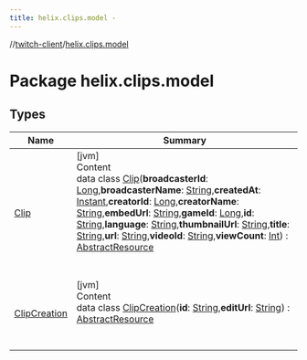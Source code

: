 ```yaml
---
title: helix.clips.model -
---
```

//[twitch-client](../index.md)/[helix.clips.model](index.md)



# Package helix.clips.model  


## Types  
  
|  Name|  Summary| 
|---|---|
| [Clip](-clip/index.md)| [jvm]  <br>Content  <br>data class [Clip](-clip/index.md)(**broadcasterId**: [Long](https://kotlinlang.org/api/latest/jvm/stdlib/kotlin/-long/index.html),**broadcasterName**: [String](https://kotlinlang.org/api/latest/jvm/stdlib/kotlin/-string/index.html),**createdAt**: [Instant](https://docs.oracle.com/javase/8/docs/api/java/time/Instant.html),**creatorId**: [Long](https://kotlinlang.org/api/latest/jvm/stdlib/kotlin/-long/index.html),**creatorName**: [String](https://kotlinlang.org/api/latest/jvm/stdlib/kotlin/-string/index.html),**embedUrl**: [String](https://kotlinlang.org/api/latest/jvm/stdlib/kotlin/-string/index.html),**gameId**: [Long](https://kotlinlang.org/api/latest/jvm/stdlib/kotlin/-long/index.html),**id**: [String](https://kotlinlang.org/api/latest/jvm/stdlib/kotlin/-string/index.html),**language**: [String](https://kotlinlang.org/api/latest/jvm/stdlib/kotlin/-string/index.html),**thumbnailUrl**: [String](https://kotlinlang.org/api/latest/jvm/stdlib/kotlin/-string/index.html),**title**: [String](https://kotlinlang.org/api/latest/jvm/stdlib/kotlin/-string/index.html),**url**: [String](https://kotlinlang.org/api/latest/jvm/stdlib/kotlin/-string/index.html),**videoId**: [String](https://kotlinlang.org/api/latest/jvm/stdlib/kotlin/-string/index.html),**viewCount**: [Int](https://kotlinlang.org/api/latest/jvm/stdlib/kotlin/-int/index.html)) : [AbstractResource](../helix.http.model/-abstract-resource/index.md)  <br><br><br>
| [ClipCreation](-clip-creation/index.md)| [jvm]  <br>Content  <br>data class [ClipCreation](-clip-creation/index.md)(**id**: [String](https://kotlinlang.org/api/latest/jvm/stdlib/kotlin/-string/index.html),**editUrl**: [String](https://kotlinlang.org/api/latest/jvm/stdlib/kotlin/-string/index.html)) : [AbstractResource](../helix.http.model/-abstract-resource/index.md)  <br><br><br>

